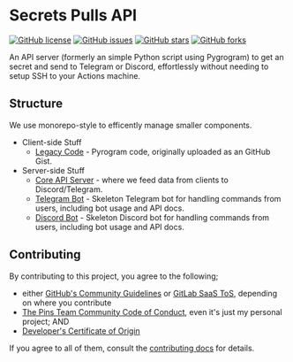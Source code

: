 # Secrets Pulls API

[![GitHub license](https://img.shields.io/github/license/ajhalili2006/secrets-pull-api)](https://github.com/ajhalili2006/secrets-pull-api/blob/main/LICENSE)
[![GitHub issues](https://img.shields.io/github/issues/ajhalili2006/secrets-pull-api)](https://github.com/ajhalili2006/secrets-pull-api/issues)
[![GitHub stars](https://img.shields.io/github/stars/ajhalili2006/secrets-pull-api)](https://github.com/ajhalili2006/secrets-pull-api/stargazers)
[![GitHub forks](https://img.shields.io/github/forks/ajhalili2006/secrets-pull-api)](https://github.com/ajhalili2006/secrets-pull-api/network)

An API server (formerly an simple Python script using Pygrogram) to get an secret and send to Telegram or Discord, effortlessly without needing to setup SSH to your Actions machine.

## Structure

We use monorepo-style to efficently manage smaller components.

* Client-side Stuff
  * [Legacy Code](./client/legacy) - Pyrogram code, originally uploaded as an GitHub Gist.
* Server-side Stuff
  * [Core API Server](./server/api) - where we feed data from clients to Discord/Telegram.
  * [Telegram Bot](./server/telegram) - Skeleton Telegram bot for handling commands from users, including bot usage and API docs.
  * [Discord Bot](./server/discord) - Skeleton Discord bot for handling commands from users, including bot usage and API docs.

## Contributing

By contributing to this project, you agree to the following;

* either [GitHub's Community Guidelines](https://docs.github.com/articles/github-community-guidelines) or [GitLab SaaS ToS](https://about.gitlab.com/terms/#gitlab_com), depending on where you contribute
* [The Pins Team Community Code of Conduct](https://github.com/MadeByThePinsHub/policies/blob/master/CODE_OF_CONDUCT.md), even it's just my personal project; AND
* [Developer's Certificate of Origin](https://developercertificate.org)

If you agree to all of them, consult the [contributing docs](./CONTRIBUTING.md) for details.
